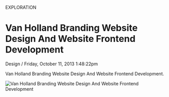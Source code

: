<p class="type">EXPLORATION</p>

# Van Holland Branding Website Design And Website Frontend Development

<p class="meta">Design  /  Friday, October 11, 2013 1:48:22pm</p>

Van Holland Branding Website Design And Website Frontend Development.

![Van Holland Branding Website Design And Website Frontend Development](https://farooq-agent.web.app/assets/images/works/large/Gfa29C2h_work_image.jpg)
